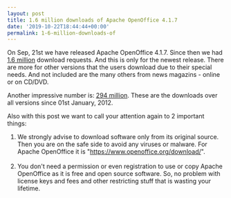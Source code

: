 ```yaml
---
layout: post
title: 1.6 million downloads of Apache OpenOffice 4.1.7
date: '2019-10-22T18:44:44+00:00'
permalink: 1-6-million-downloads-of
---
```

<p>On Sep, 21st we have released Apache OpenOffice 4.1.7. Since then we had <a href="https://sourceforge.net/projects/openofficeorg.mirror/files/4.1.7/stats/timeline?dates=2019-09-21+to+2019-10-21" target="_blank" title="Apache OpenOffice download statistics">1.6 million</a>
 download requests. And this is only for the newest release. There are 
more for other versions that the users download due to their special 
needs. And not included are the many others from news magazins - online 
or on CD/DVD.<br /></p> 
  <p>Another impressive number is: <a href="https://sourceforge.net/projects/openofficeorg.mirror/files/stats/timeline?dates=2012-01-01+to+2019-10-21" target="_blank" title="Apache OpenOffce download statistics">294 million</a>. These are the downloads over all versions since 01st January, 2012.<br /></p> 
  <p>Also with this post we want to call your attention again to 2 important things:</p> 
  <ol> 
    <li>We strongly advise to download software only from its original 
source. Then you are on the safe side to avoid any viruses or malware. 
For Apache OpenOffice it is &quot;<a href="https://www.openoffice.org/download/" target="_blank" title="Apache OpenOffice Official Download">https://www.openoffice.org/download/</a>&quot;.<br /><br /></li> 
    <li>You don't need a permission or even registration to use or copy 
Apache OpenOffice as it is free and open source software. So, no problem
 with license keys and fees and other restricting stuff that is wasting 
your lifetime.</li> 
  </ol>
